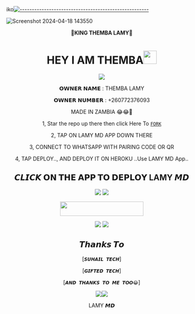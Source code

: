 iko[![-----------------------------------------------------](https://raw.githubusercontent.com/andreasbm/readme/master/assets/lines/colored.png)](#table-of-contents)
<p align="center">

![Screenshot 2024-04-18 143550](https://github.com/Themba006/LAMY_MD/assets/158316083/6ce6081d-63f3-4cd1-a571-f7ec82b2134c)

</p>


                     
                      
   <div align="center">
                      👑<b>KING THEMBA LAMY</b>👑</b>
  <div align="center">
</p>
</a>
<h1 align="center"><b>HEY I AM THEMBA</b><img src="https://media.giphy.com/media/hvRJCLFzcasrR4ia7z/giphy.gif" width="35"></h1>


<p align="center">
  <a href="https://github.com/DenverCoder1/readme-typing-svg"><img src="https://readme-typing-svg.herokuapp.com?font=Time+New+Roman&color=cyan&size=25&center=true&vCenter=true&width=600&height=100&lines=Assalamu+O+Alaikum+Warahmatullah..&hearts;++;Self-taught+Back-End+Developer,;Always+creating+best+bots,;My+Hobby+Is+to+deploy+WhatsApp+bots,;Active+Hacker/Ready+to+hacker+any+thing,;Love+to+learn+new+stuffs..<3"></a>
</p>
                       
                       
  𝗢𝗪𝗡𝗘𝗥 𝗡𝗔𝗠𝗘 : THEMBA LAMY

 𝗢𝗪𝗡𝗘𝗥 𝗡𝗨𝗠𝗕𝗘𝗥 : +260772376093

  MADE IN ZAMBIA 😂😂🤣 

1, Star the repo up there then click Here To  [`FORK`](https://github.com/Themba006/LAMY_MD/fork)

2, TAP ON LAMY MD APP DOWN THERE



3, CONNECT TO WHATSAPP WITH PAIRING CODE OR QR



4, TAP DEPLOY.., AND DEPLOY IT ON HEROKU ..Use LAMY MD App..

## 𝘾𝙇𝙄𝘾𝙆 𝗢𝗡 𝗧𝗛𝗘 𝗔𝗣𝗣 𝗧𝗢 𝗗𝗘𝗣𝗟𝗢𝗬  LAMY 𝙈𝘿

<a><img src='https://i.imgur.com/LyHic3i.gif'/></a>
<a><img src='https://i.imgur.com/LyHic3i.gif'/></a>



<p align="center"><a href="https://ibrahim-tech-app-11dd0aa09b64.herokuapp.com/">
 <img src="https://img.shields.io/badge/TAP%20HERE%20TO%20DEPLOY%20YOUR%20BOT-grey?style=for-the-badge&logo=http" width="220" height="38.45"/></a></p>



<a><img src='https://i.imgur.com/LyHic3i.gif'/></a>
<a><img src='https://i.imgur.com/LyHic3i.gif'/></a>
   
## 𝙏𝙝𝙖𝙣𝙠𝙨 𝙏𝙤 
[`𝙎𝙐𝙃𝘼𝙄𝙇 𝙏𝙀𝘾𝙃`]

[`𝙂𝙄𝙁𝙏𝙀𝘿 𝙏𝙀𝘾𝙃`]

[`𝘼𝙉𝘿 𝙏𝙃𝘼𝙉𝙆𝙎 𝙏𝙊 𝙈𝙀 𝙏𝙊𝙊😂`]

<a><img src='https://i.imgur.com/LyHic3i.gif'/></a><a><img src='https://i.imgur.com/LyHic3i.gif'/></a>


   




LAMY 𝙈𝘿

